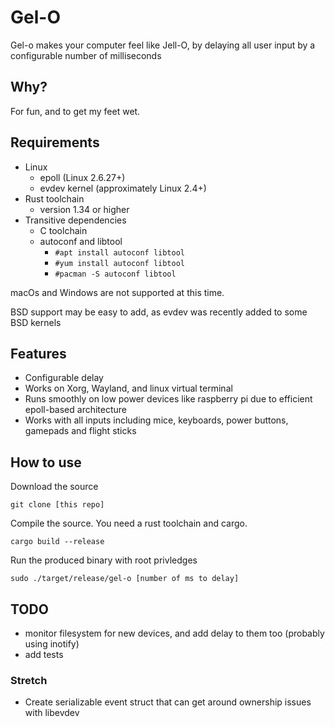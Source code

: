 # Gel-O

Gel-o makes your computer feel like Jell-O, by delaying all user input by a configurable number of milliseconds

## Why?

For fun, and to get my feet wet.

## Requirements

- Linux
    - epoll (Linux 2.6.27+)
    - evdev kernel (approximately Linux 2.4+)
- Rust toolchain
    - version 1.34 or higher
- Transitive dependencies
    - C toolchain
    - autoconf and libtool
        - `#apt install autoconf libtool`
        - `#yum install autoconf libtool`
        - `#pacman -S autoconf libtool`

macOs and Windows are not supported at this time.

BSD support may be easy to add, as evdev was recently added to some BSD kernels

## Features

- Configurable delay
- Works on Xorg, Wayland, and linux virtual terminal
- Runs smoothly on low power devices like raspberry pi due to efficient epoll-based architecture
- Works with all inputs including mice, keyboards, power buttons, gamepads and flight sticks

## How to use

Download the source
```
git clone [this repo]
```
Compile the source. You need a rust toolchain and cargo.
```
cargo build --release
```
Run the produced binary with root privledges
```
sudo ./target/release/gel-o [number of ms to delay]
```

## TODO
- monitor filesystem for new devices, and add delay to them too (probably using inotify)
- add tests
### Stretch
- Create serializable event struct that can get around ownership issues with libevdev